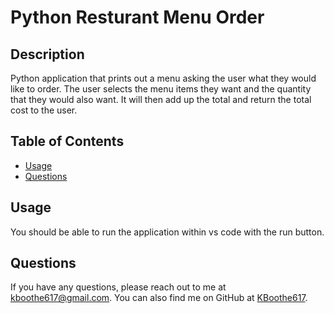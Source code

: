 # Python Resturant Menu Order
  

  ## Description
  Python application that prints out a menu asking the user what they would like to order. The user selects the menu items they want and the quantity that they would also want. It will then add up the total and return the total cost to the user.

  ## Table of Contents
  - [Usage](#usage)
  - [Questions](#questions)


  ## Usage
  You should be able to run the application within vs code with the run button.
  

  ## Questions
  If you have any questions, please reach out to me at [kboothe617@gmail.com](mailto:kboothe617@gmail.com). You can also find me on GitHub at [KBoothe617](https://github.com/KBoothe617).


